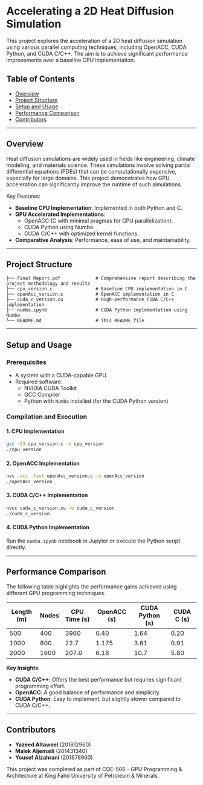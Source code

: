 # Accelerating a 2D Heat Diffusion Simulation

This project explores the acceleration of a 2D heat diffusion simulation using various parallel computing techniques, including OpenACC, CUDA Python, and CUDA C/C++. The aim is to achieve significant performance improvements over a baseline CPU implementation.

## Table of Contents
- [Overview](#overview)
- [Project Structure](#project-structure)
- [Setup and Usage](#setup-and-usage)
- [Performance Comparison](#performance-comparison)
- [Contributors](#contributors)

---

## Overview

Heat diffusion simulations are widely used in fields like engineering, climate modeling, and materials science. These simulations involve solving partial differential equations (PDEs) that can be computationally expensive, especially for large domains. This project demonstrates how GPU acceleration can significantly improve the runtime of such simulations.

Key Features:
- **Baseline CPU Implementation**: Implemented in both Python and C.
- **GPU Accelerated Implementations**:
  - OpenACC (C with minimal pragmas for GPU parallelization).
  - CUDA Python using Numba.
  - CUDA C/C++ with optimized kernel functions.
- **Comparative Analysis**: Performance, ease of use, and maintainability.

---

## Project Structure

```
├── Final Report.pdf             # Comprehensive report describing the project methodology and results
├── cpu_version.c                # Baseline CPU implementation in C
├── openAcc_version.c            # OpenACC implementation in C
├── cuda_c_version.cu            # High-performance CUDA C/C++ implementation
├── numba.ipynb                  # CUDA Python implementation using Numba
└── README.md                    # This README file
```

---

## Setup and Usage

### Prerequisites
- A system with a CUDA-capable GPU.
- Required software:
  - NVIDIA CUDA Toolkit
  - GCC Compiler
  - Python with `Numba` installed (for the CUDA Python version)

### Compilation and Execution

#### 1. CPU Implementation
```bash
gcc -O3 cpu_version.c -o cpu_version
./cpu_version
```

#### 2. OpenACC Implementation
```bash
nvc -acc -fast openAcc_version.c -o openAcc_version
./openAcc_version
```

#### 3. CUDA C/C++ Implementation
```bash
nvcc cuda_c_version.cu -o cuda_c_version
./cuda_c_version
```

#### 4. CUDA Python Implementation
Run the `numba.ipynb` notebook in Jupyter or execute the Python script directly.

---

## Performance Comparison

The following table highlights the performance gains achieved using different GPU programming techniques.

| Length (m) | Nodes | CPU Time (s) | OpenACC (s) | CUDA Python (s) | CUDA C (s) |
|------------|-------|--------------|-------------|-----------------|------------|
| 500        | 400   | 3960         | 0.40        | 1.64            | 0.20       |
| 1000       | 800   | 22.7         | 1.175       | 3.61            | 0.91       |
| 2000       | 1600  | 207.0        | 6.18        | 10.7            | 5.80       |

**Key Insights**:
- **CUDA C/C++**: Offers the best performance but requires significant programming effort.
- **OpenACC**: A good balance of performance and simplicity.
- **CUDA Python**: Easy to implement, but slightly slower compared to CUDA C/C++.

---

## Contributors

- **Yazeed Altaweel** (201812960)
- **Malek Aljemaili** (201431340)
- **Yousef Alzahrani** (201678960)

This project was completed as part of COE-506 - GPU Programming & Architecture at King Fahd University of Petroleum & Minerals.

